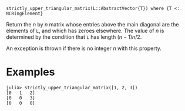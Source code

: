 ```
strictly_upper_triangular_matrix(L::AbstractVector{T}) where {T <: NCRingElement}
```

Return the $n$ by $n$ matrix whose entries above the main diagonal are the elements of `L`, and which has zeroes elsewhere. The value of $n$ is determined by the condition that `L` has length $(n-1)n/2$.

An exception is thrown if there is no integer $n$ with this property.

# Examples

```jldoctest
julia> strictly_upper_triangular_matrix([1, 2, 3])
[0   1   2]
[0   0   3]
[0   0   0]
```
